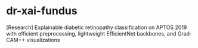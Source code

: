# dr-xai-fundus
[Research] Explainable diabetic retinopathy classification on APTOS 2019 with efficient preprocessing, lightweight EfficientNet backbones, and Grad-CAM++ visualizations
